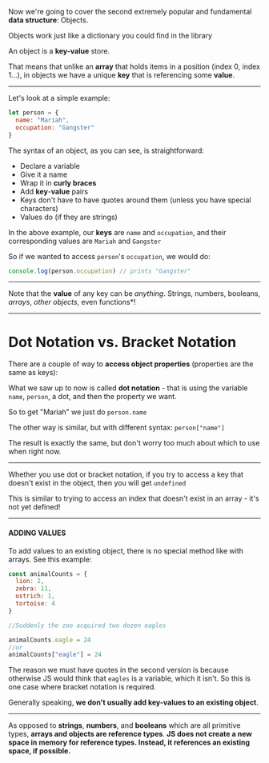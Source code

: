 Now we're going to cover the second extremely popular and fundamental **data structure**: Objects.

Objects work just like a dictionary you could find in the library

An object is a **key-value** store.

That means that unlike an **array** that holds items in a position (index 0, index 1...), in objects we have a unique **key** that is referencing some **value**.


---
Let's look at a simple example:

```js
let person = {
  name: "Mariah",
  occupation: "Gangster"
}
```

The syntax of an object, as you can see, is straightforward:

-   Declare a variable
-   Give it a name
-   Wrap it in **curly braces**
-   Add **key**-**value** pairs
-   Keys don't have to have quotes around them (unless you have special characters)
-   Values do (if they are strings)

In the above example, our **keys** are `name` and `occupation`, and their corresponding values are `Mariah` and `Gangster`

So if we wanted to access `person`'s `occupation`, we would do:
```js
console.log(person.occupation) // prints "Gangster"
``` 


---

Note that the **value** of any key can be _anything_. Strings, numbers, booleans, _arrays_, _other objects_, even functions*!

---

# Dot Notation vs. Bracket Notation

There are a couple of way to **access object properties** (properties are the same as keys):

What we saw up to now is called **dot notation** - that is using the variable `name`, `person`, a dot, and then the property we want.

So to get "Mariah" we just do `person.name`

The other way is similar, but with different syntax: `person["name"]`

The result is exactly the same, but don't worry too much about which to use when right now.

----------

Whether you use dot or bracket notation, if you try to access a key that doesn't exist in the object, then you will get `undefined`

This is similar to trying to access an index that doesn't exist in an array - it's not yet defined!

----------

#### ADDING VALUES
To add values to an existing object, there is no special method like with arrays. See this example:
```js
const animalCounts = {
  lion: 2,
  zebra: 11,
  ostrich: 1,
  tortoise: 4
}

//Suddenly the zoo acquired two dozen eagles

animalCounts.eagle = 24
//or
animalCounts["eagle"] = 24
```
The reason we must have quotes in the second version is because otherwise JS would think that `eagles` is a variable, which it isn't. So this is one case where bracket notation is required.

Generally speaking, **we don't usually add key-values to an existing object**.

---
As opposed to **strings**, **numbers**, and **booleans** which are all primitive types, **arrays and objects are reference types**.
**JS does not create a new space in memory for reference types. Instead, it references an existing space, if possible.**

